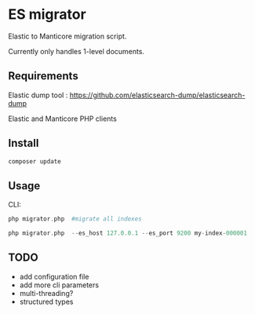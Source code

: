 ES migrator
===========

Elastic to Manticore migration script.

Currently only handles 1-level documents.

Requirements
------------

Elastic dump tool : https://github.com/elasticsearch-dump/elasticsearch-dump

Elastic and Manticore PHP clients

Install
-------

```bash
composer update
```


Usage
-----

CLI:
```php
php migrator.php  #migrate all indexes
```

```php
php migrator.php  --es_host 127.0.0.1 --es_port 9200 my-index-000001
```
 

TODO
----

* add configuration file
* add more cli parameters
* multi-threading?
* structured types
